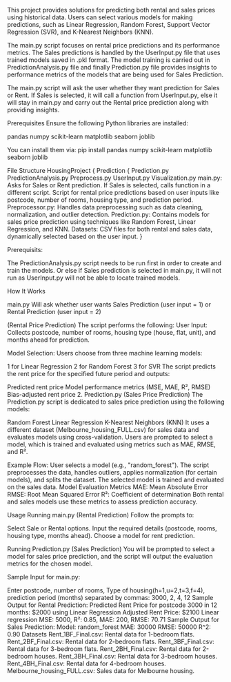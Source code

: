 This project provides solutions for predicting both rental and sales prices using historical data. Users can select various models for making predictions, such as Linear Regression, Random Forest, Support Vector Regression (SVR), and K-Nearest Neighbors (KNN).

The main.py script focuses on rental price predictions and its performance metrics. The Sales predictions is handled by the UserInput.py file that uses trained models saved in .pkl format. The model training is carried out in PredictionAnalysis.py file and finally Prediction.py file provides insights to performance metrics of the models that are being used for Sales Prediction.

The main.py script will ask the user whether they want prediction for Sales or Rent. If Sales is selected, it will call a function from UserInput.py, else it will stay in main.py and carry out the Rental price prediction along with providing insights.

Prerequisites Ensure the following Python libraries are installed:

pandas numpy scikit-learn matplotlib seaborn joblib

You can install them via: pip install pandas numpy scikit-learn matplotlib seaborn joblib

File Structure HousingProject { Prediction { Prediction.py PredictionAnalysis.py Preprocess.py UserInput.py Visualization.py main.py: Asks for Sales or Rent prediction. If Sales is selected, calls function in a different script. Script for rental price predictions based on user inputs like postcode, number of rooms, housing type, and prediction period. Preprocessor.py: Handles data preprocessing such as data cleaning, normalization, and outlier detection. Prediction.py: Contains models for sales price prediction using techniques like Random Forest, Linear Regression, and KNN. Datasets: CSV files for both rental and sales data, dynamically selected based on the user input. }

Prerequisits:

The PredictionAnalysis.py script needs to be run first in order to create and train the models. Or else if Sales prediction is selected in main.py, it will not run as UserInput.py will not be able to locate trained models.

How It Works

main.py
Will ask whether user wants Sales Prediction (user input = 1) or Rental Prediction (user input = 2)

(Rental Price Prediction) The script performs the following:
User Input: Collects postcode, number of rooms, housing type (house, flat, unit), and months ahead for prediction.

Model Selection: Users choose from three machine learning models:

1 for Linear Regression 2 for Random Forest 3 for SVR The script predicts the rent price for the specified future period and outputs:

Predicted rent price Model performance metrics (MSE, MAE, R², RMSE) Bias-adjusted rent price 2. Prediction.py (Sales Price Prediction) The Prediction.py script is dedicated to sales price prediction using the following models:

Random Forest Linear Regression K-Nearest Neighbors (KNN) It uses a different dataset (Melbourne_housing_FULL.csv) for sales data and evaluates models using cross-validation. Users are prompted to select a model, which is trained and evaluated using metrics such as MAE, RMSE, and R².

Example Flow: User selects a model (e.g., "random_forest"). The script preprocesses the data, handles outliers, applies normalization (for certain models), and splits the dataset. The selected model is trained and evaluated on the sales data. Model Evaluation Metrics MAE: Mean Absolute Error RMSE: Root Mean Squared Error R²: Coefficient of determination Both rental and sales models use these metrics to assess prediction accuracy.

Usage Running main.py (Rental Prediction) Follow the prompts to:

Select Sale or Rental options. Input the required details (postcode, rooms, housing type, months ahead). Choose a model for rent prediction.

Running Prediction.py (Sales Prediction) You will be prompted to select a model for sales price prediction, and the script will output the evaluation metrics for the chosen model.

Sample Input for main.py:

Enter postcode, number of rooms, Type of housing(h=1,u=2,t=3,f=4), prediction period (months) separated by commas: 3000, 2, 4, 12 Sample Output for Rental Prediction: Predicted Rent Price for postcode 3000 in 12 months: $2000 using Linear Regression Adjusted Rent Price: $2100 Linear regression MSE: 5000, R²: 0.85, MAE: 200, RMSE: 70.71 Sample Output for Sales Prediction: Model: random_forest MAE: 30000 RMSE: 50000 R^2: 0.90 Datasets Rent_1BF_Final.csv: Rental data for 1-bedroom flats. Rent_2BF_Final.csv: Rental data for 2-bedroom flats. Rent_3BF_Final.csv: Rental data for 3-bedroom flats. Rent_2BH_Final.csv: Rental data for 2-bedroom houses. Rent_3BH_Final.csv: Rental data for 3-bedroom houses. Rent_4BH_Final.csv: Rental data for 4-bedroom houses. Melbourne_housing_FULL.csv: Sales data for Melbourne housing.
